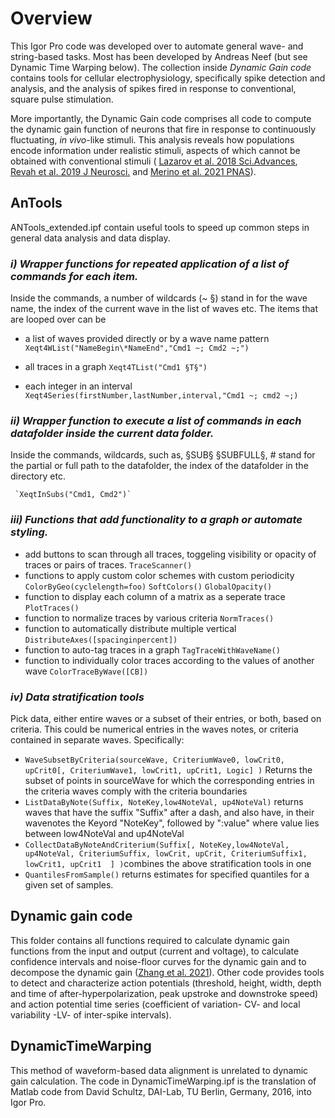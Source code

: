 <!DOCTYPE html>
<html>
<body>
  
# Overview
This Igor Pro code was developed over to automate general wave- and string-based tasks. Most has been developed by Andreas Neef (but see Dynamic Time Warping below). The collection inside *Dynamic Gain code* contains tools for cellular electrophysiology, specifically spike detection and analysis, and the analysis of spikes fired in response to conventional, square pulse stimulation. 
  
More importantly, the Dynamic Gain code comprises all code to compute the dynamic gain function of neurons that fire in response to continuously fluctuating, <i>in vivo</i>-like stimuli. This analysis reveals how populations encode information under realistic stimuli, aspects of which cannot be obtained with conventional stimuli ( [Lazarov et al. 2018 Sci.Advances](https://doi.org/10.1126/sciadv.aau8621), [Revah et al. 2019 J Neurosci.](https://doi.org/10.1523/JNEUROSCI.3147-18.2019) and [Merino et al. 2021 PNAS](https://doi.org/10.1073/pnas.2114549118)).

## AnTools
ANTools_extended.ipf contain useful tools to speed up common steps in general data analysis and data display.

### *i) Wrapper functions for repeated application of a list of commands for each item.*
  
  Inside the commands,
   a number of wildcards (~ §) stand in for the wave name, the index of the current wave in the list of waves etc.
   The items that are looped over can be 
  - a list of waves provided directly or by a wave name pattern
      `Xeqt4WList("NameBegin\*NameEnd","Cmd1 ~; Cmd2 ~;")`
  
  - all traces in a graph `Xeqt4TList("Cmd1 §T§")`
  - each integer in an interval `Xeqt4Series(firstNumber,lastNumber,interval,"Cmd1 ~; cmd2 ~;)`
     
 ### *ii) Wrapper function to execute a list of commands in each datafolder inside the current data folder.*
  
  Inside the 
     commands, wildcards, such as, §SUB§ §SUBFULL§, \# stand for the partial or full path to the datafolder,
     the index of the datafolder in the directory etc. 
     
     `XeqtInSubs("Cmd1, Cmd2")`
  
  ### *iii) Functions that add functionality to a graph or automate styling.* 
  - add buttons to scan through all traces, toggeling visibility or opacity of traces or pairs of traces. `TraceScanner()`
  - functions to apply custom color schemes with  custom periodicity `ColorByGeo(cyclelength=foo)` `SoftColors()` `GlobalOpacity()`
  - function to display each column of a matrix as a seperate trace `PlotTraces()`
  - function to normalize traces by various criteria `NormTraces()`
  - function to automatically distribute multiple vertical `DistributeAxes([spacinginpercent])`
  - function to auto-tag traces in a graph `TagTraceWithWaveName()`
  - function to individually color traces according to the values of another wave `ColorTraceByWave([CB])`
  
  ### *iv) Data stratification tools*
  Pick data, either entire waves or a subset of their entries, or both, based on criteria. This could be numerical entries in the waves notes, or criteria contained in separate waves. Specifically:
  - `WaveSubsetByCriteria(sourceWave, CriteriumWave0, lowCrit0, upCrit0[, CriteriumWave1, lowCrit1, upCrit1, Logic] )` Returns the subset of points in sourceWave for which the corresponding entries in the criteria waves comply with the criteria boundaries
  - `ListDataByNote(Suffix, NoteKey,low4NoteVal, up4NoteVal)` returns waves that have the suffix "Suffix" after a dash, and also have, in their wavenotes the Keyord "NoteKey", followed by ":value" where value lies between low4NoteVal and up4NoteVal
  - `CollectDataByNoteAndCriterium(Suffix[, NoteKey,low4NoteVal, up4NoteVal, CriteriumSuffix, lowCrit, upCrit, CriteriumSuffix1, lowCrit1, upCrit1	] )`combines the above stratification tools in one
  - `QuantilesFromSample()` returns estimates for specified quantiles for a given set of samples.

## Dynamic gain code
This folder contains all functions required to calculate dynamic gain functions from the input and output (current and voltage), to calculate confidence intervals and noise-floor curves for the dynamic gain and to decompose the dynamic gain ([Zhang et al. 2021](https://doi.org/10.1101/2022.02.04.479104)).
Other code provides tools to detect and characterize action potentials (threshold, height, width, depth and time of after-hyperpolarization, peak upstroke and downstroke speed) and action potential time series (coefficient of variation- CV- and local variability -LV- of inter-spike intervals).

## DynamicTimeWarping
This method of waveform-based data alignment is unrelated to dynamic gain calculation. The code in DynamicTimeWarping.ipf is the translation of Matlab code from David Schultz, DAI-Lab, TU Berlin, Germany, 2016, into Igor Pro.
